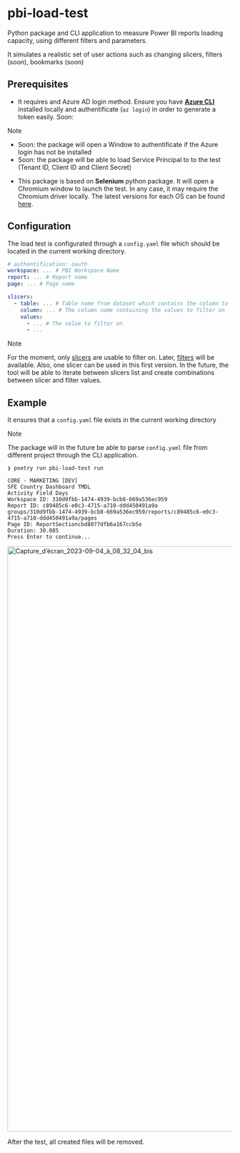 # pbi-load-test
Python package and CLI application to measure Power BI reports loading capacity, using different filters and parameters.

It simulates a realistic set of user actions such as changing slicers, filters (soon), bookmarks (soon)

## Prerequisites

- It requires and Azure AD login method. Ensure you have [**Azure CLI**](https://learn.microsoft.com/fr-fr/cli/azure/install-azure-cli) installed locally and authentificate (`az login`) in order to generate a token easily. Soon:

> [!NOTE]  
> - Soon: the package will open a Window to authentificate if the Azure login has not be installed
> - Soon: the package will be able to load Service Principal to to the test (Tenant ID, Client ID and Client Secret)

- This package is based on **Selenium** python package. It will open a Chromium window to launch the test. In any case, it may require the Chromium driver locally. The latest versions for each OS can be found [here](https://chromedriver.chromium.org/downloads).

## Configuration

The load test is configurated through a `config.yaml` file which should be located in the current working directory. 

```yaml
# authentification: oauth
workspace: ... # PBI Workspace Name
report: ... # Report name
page: ... # Page name

slicers:
  - table: ... # Table name from dataset which contains the column to filter on
    column: ... # The column name containing the values to filter on
    values:
      - ... # The value to filter on
      - ...
```

> [!NOTE]
> For the moment, only [slicers](https://learn.microsoft.com/en-us/power-bi/visuals/power-bi-visualization-slicers?tabs=powerbi-desktop) are usable to filter on. Later, [filters](https://learn.microsoft.com/en-us/power-bi/create-reports/power-bi-report-add-filter?tabs=powerbi-desktop) will be available.
> Also, one slicer can be used in this first version. In the future, the tool will be able to iterate between slicers list and create combinations between slicer and filter values.
> 
## Example

It ensures that a `config.yaml` file exists in the current working directory

> [!NOTE]  
> The package will in the future be able to parse `config.yaml` file from different project through the CLI application.

```
❯ poetry run pbi-load-test run

CORE - MARKETING [DEV]
SFE Country Dashboard TMDL
Activity Field Days
Workspace ID: 310d9fbb-1474-4939-bcb8-669a536ec959
Report ID: c89485c6-e0c3-4715-a710-ddd450491a9a
groups/310d9fbb-1474-4939-bcb8-669a536ec959/reports/c89485c6-e0c3-4715-a710-ddd450491a9a/pages
Page ID: ReportSectioncbd8077dfb6a167ccb5e
Duration: 30.085
Press Enter to continue...
```

<img width="1312" alt="Capture_d’écran_2023-09-04_à_08_32_04_bis" src="https://github.com/lgrosjean/pbi-load-test/assets/34337781/2373d37e-c1c8-4338-8255-b4d0a1dc9284">

After the test, all created files will be removed.